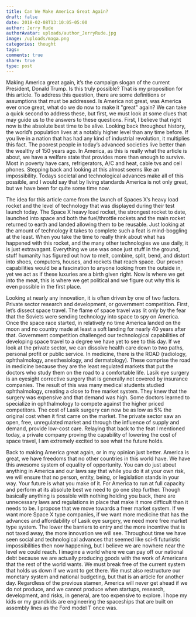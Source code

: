 ```yaml
---
title: Can We Make America Great Again?
draft: false
date: 2018-02-08T13:10:05-05:00
author: Jerry Rude
authorAvatar: uploads/author_JerryRude.jpg
image: /uploads/maga.png
categories: thought
tags:
comments: true
share: true
type: post
---
```

Making America great again, it’s the campaign slogan of the current President, Donald Trump. Is this truly possible? That is my proposition for this article. To address this question, there are some definitions or assumptions that must be addressed. Is America not great, was America ever once great, what do we do now to make it "great" again? We can take a quick second to address these, but first, we must look at some clues that may guide us to the answers to these questions. First, I believe that right now is the absolute best time to be alive. Looking back throughout history, the world’s population lives at a notably higher level than any time before. If you live in a nation that has had any kind of industrial revolution, it multiplies this fact. The poorest people in today’s advanced societies live better than the wealthy of 150 years ago. In America, as this is really what the article is about, we have a welfare state that provides more than enough to survive. Most in poverty have cars, refrigerators, A/C and heat, cable tvs and cell phones. Stepping back and looking at this almost seems like an impossibility. Todays societal and technological advances make all of this possible, and I would say that by living standards America is not only great, but we have been for quite some time now.

The idea for this article came from the launch of Spaces X’s heavy load rocket and the level of technology that was displayed during their test launch today. The Space X heavy load rocket, the strongest rocket to date, launched into space and both the fuel/throttle rockets and the main rocket returned to earth and landed allowing them to be reusable. Just looking at the amount of technology it takes to complete such a feat is mind-boggling at the least. When you take the time to really think about what has happened with this rocket, and the many other technologies we use daily, it is just extravagant. Everything we use was once just stuff in the ground, stuff humanity has figured out how to melt, combine, split, bend, and distort into shoes, computers, houses, and rockets that reach space. Our proven capabilities would be a fascination to anyone looking from the outside in, yet we act as if these luxuries are a birth given right.  Now is where we get into the meat, this is where we get political and we figure out why this is even possible in the first place. 

Looking at nearly any innovation, it is often driven by one of two factors. Private sector research and development, or government competition. First, let’s dissect space travel. The flame of space travel was lit only by the fear that the Soviets were sending technology into space to spy on America.  Once the space race started, in relatively no time America landed on the moon and no country made at least a soft landing for nearly 40 years after that. Government competition challenged our technological capabilities of developing space travel to a degree we have yet to see to this day. If we look at the private sector, we can dissolve health care down to two paths, personal profit or public service. In medicine, there is the ROAD (radiology, ophthalmology, anesthesiology, and dermatology). These comprise the road in medicine because they are the least regulated markets that put the doctors who study them on the road to a comfortable life. Lasik eye surgery is an eyesight corrective surgery that is generally not covered by insurance companies. The result of this was many medical students studied ophthalmology, creating a close to free market system. They knew that the surgery was expensive and that demand was high. Some doctors learned to specialize in ophthalmology to compete against the higher priced competitors. The cost of Lasik surgery can now be as low as 5% the original cost when it first came on the market. The private sector saw an open, free, unregulated market and through the influence of supply and demand, provide low-cost care. Relaying that back to the feat I mentioned today, a private company proving the capability of lowering the cost of space travel, I am extremely excited to see what the future holds.

Back to making America great again, or in my opinion just better. America is great, we have freedoms that no other countries in this world have. We have this awesome system of equality of opportunity. You can do just about anything in America and our laws say that while you do it at your own risk, we will ensure that no person, entity, being, or legislation stands in your way. Your future is what you make of it. For America to run at full capacity and perform at its absolute best we need to go one step further. Though basically anything is possible with nothing holding you back, there are unnecessary laws and regulations in place that make it more difficult than it needs to be. I propose that we move towards a freer market system. If we want more Space X type companies, if we want more medicine that has the advances and affordability of Lasik eye surgery, we need more free market type system. The lower the barriers to entry and the more incentive that is not taxed away, the more innovation we will see. Throughout time we have seen social and technological advances that seemed like sci-fi futuristic impossibilities then now happening, but I believe we are nowhere near the level we could reach. I imagine a world where we can pay off our national debt because we are actually producing goods with the work of Americans that the rest of the world wants. We must break free of the current system that holds us down if we want to get there. We must also restructure our monetary system and national budgeting, but that is an article for another day. Regardless of the previous stamen, America will never get ahead if we do not produce, and we cannot produce when startups, research, development, and risks, in general, are too expensive to explore. I hope my kids or my grandkids are engineering the spaceships that are built on assembly lines as the Ford model T once was.
